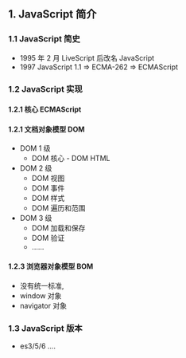 ## 1. JavaScript 简介

### 1.1 JavaScript 简史

-   1995 年 2 月 LiveScript 后改名 JavaScript
-   1997 JavaScript 1.1 => ECMA-262 => ECMAScript

### 1.2 JavaScript 实现

#### 1.2.1 核心 ECMAScript

#### 1.2.1 文档对象模型 DOM

-   DOM 1 级
    -   DOM 核心 - DOM HTML
-   DOM 2 级
    -   DOM 视图
    -   DOM 事件
    -   DOM 样式
    -   DOM 遍历和范围
-   DOM 3 级
    -   DOM 加载和保存
    -   DOM 验证
    -   ......

#### 1.2.3 浏览器对象模型 BOM

-   没有统一标准,
-   window 对象
-   navigator 对象

### 1.3 JavaScript 版本

-   es3/5/6 ....
